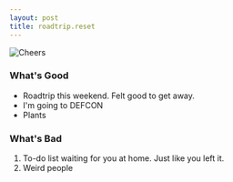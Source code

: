 ```yaml
---
layout: post
title: roadtrip.reset
---
```

![Cheers](_posts/assets/minorLeagueBeer.png)
### What's Good
-  Roadtrip this weekend. Felt good to get away. 
-  I'm going to DEFCON
-  Plants

### What's Bad
1.  To-do list waiting for you at home. Just like you left it. 
2.  Weird people



